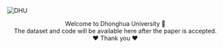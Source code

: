 
![DHU]([URL](https://github.com/dhuvisionlab/SOD/blob/main/DHU.gif))


<div align="center">  Welcome to Dhonghua University 👋</div>
<div align="center">The dataset and code will be available here after the paper is accepted.</div>
<div align="center">❤️ Thank you ❤️</div>
